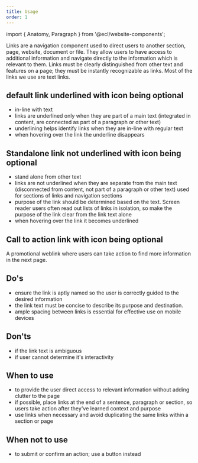 ```yaml
---
title: Usage
order: 1
---
```


import { Anatomy, Paragraph } from '@ecl/website-components';

<Paragraph size="lead">
Links are a navigation component used to direct users to another section, page, website, document or file. They allow users to have access to additional information and navigate directly to the information which is relevant to them. Links must be clearly distinguished from other text and features on a page; they must be instantly recognizable as links. Most of the links we use are text links. 
</Paragraph>

## default link underlined with icon being optional

- in-line with text
- links are underlined only when they are part of a main text (integrated in content, are connected as part of a paragraph or other text)
- underlining helps identify links when they are in-line with regular text
- when hovering over the link the underline disappears

## Standalone link not underlined with icon being optional

- stand alone from other text
- links are not underlined when they are separate from the main text (disconnected from content, not part of a paragraph or other text)
used for sections of links and navigation sections
- purpose of the link should be determined based on the text. Screen reader users often read out lists of links in isolation, so make the purpose of the link clear from the link text alone
- when hovering over the link it becomes underlined

## Call to action link with icon being optional

A promotional weblink where users can take action to find more information in the next page.

## Do's

- ensure the link is aptly named so the user is correctly guided to the desired information
- the link text must be concise to describe its purpose and destination. 
- ample spacing between links is essential for effective use on mobile devices

## Don'ts

- if the link text is ambiguous
- if user cannot determine it's interactivity

## When to use

- to provide the user direct access to relevant information without adding clutter to the page
- if possible, place links at the end of a sentence, paragraph or section, so users take action after they've learned context and purpose
- use links when necessary and avoid duplicating the same links within a section or page

## When not to use

- to submit or confirm an action; use a button instead
